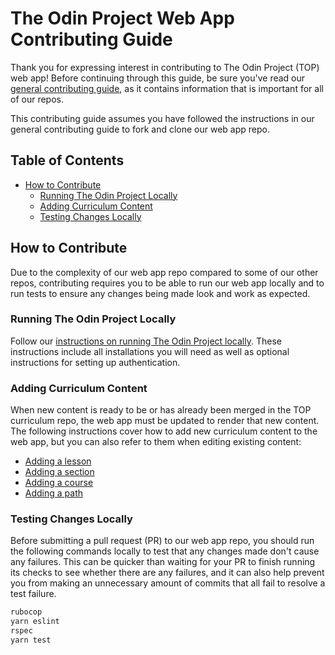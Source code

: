 # The Odin Project Web App Contributing Guide

Thank you for expressing interest in contributing to The Odin Project (TOP) web app! Before continuing through this guide, be sure you've read our [general contributing guide](https://github.com/TheOdinProject/.github/blob/ac0adb6bd151dca53798776783c5604d31e3389e/CONTRIBUTING.md), as it contains information that is important for all of our repos.

This contributing guide assumes you have followed the instructions in our general contributing guide to fork and clone our web app repo.

## Table of Contents
- [How to Contribute](#how-to-contribute)
  - [Running The Odin Project Locally](#running-the-odin-project-locally)
  - [Adding Curriculum Content](#adding-curriculum-content)
  - [Testing Changes Locally](#testing-changes-locally)

## How to Contribute

Due to the complexity of our web app repo compared to some of our other repos, contributing requires you to be able to run our web app locally and to run tests to ensure any changes being made look and work as expected.

### Running The Odin Project Locally

Follow our [instructions on running The Odin Project locally](https://github.com/TheOdinProject/theodinproject/wiki/Running-The-Odin-Project-Locally). These instructions include all installations you will need as well as optional instructions for setting up authentication.

### Adding Curriculum Content

When new content is ready to be or has already been merged in the TOP curriculum repo, the web app must be updated to render that new content. The following instructions cover how to add new curriculum content to the web app, but you can also refer to them when editing existing content:

- [Adding a lesson](https://github.com/TheOdinProject/theodinproject/wiki/Adding-a-Lesson)
- [Adding a section](https://github.com/TheOdinProject/theodinproject/wiki/Adding-a-Section)
- [Adding a course](https://github.com/TheOdinProject/theodinproject/wiki/Adding-a-Course)
- [Adding a path](https://github.com/TheOdinProject/theodinproject/wiki/Adding-a-Path)

### Testing Changes Locally

Before submitting a pull request (PR) to our web app repo, you should run the following commands locally to test that any changes made don't cause any failures. This can be quicker than waiting for your PR to finish running its checks to see whether there are any failures, and it can also help prevent you from making an unnecessary amount of commits that all fail to resolve a test failure.

```bash
rubocop
yarn eslint
rspec
yarn test
```
